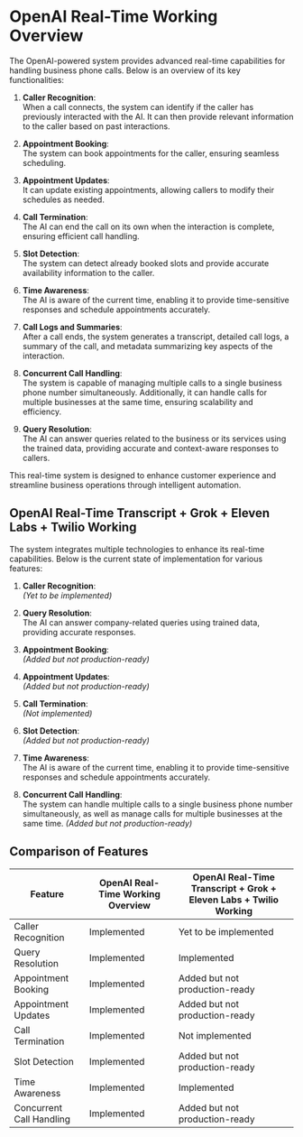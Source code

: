 # OpenAI Real-Time Working Overview

The OpenAI-powered system provides advanced real-time capabilities for handling business phone calls. Below is an overview of its key functionalities:

1. **Caller Recognition**:  
   When a call connects, the system can identify if the caller has previously interacted with the AI. It can then provide relevant information to the caller based on past interactions.

2. **Appointment Booking**:  
   The system can book appointments for the caller, ensuring seamless scheduling.

3. **Appointment Updates**:  
   It can update existing appointments, allowing callers to modify their schedules as needed.

4. **Call Termination**:  
   The AI can end the call on its own when the interaction is complete, ensuring efficient call handling.

5. **Slot Detection**:  
   The system can detect already booked slots and provide accurate availability information to the caller.

6. **Time Awareness**:  
   The AI is aware of the current time, enabling it to provide time-sensitive responses and schedule appointments accurately.

7. **Call Logs and Summaries**:  
   After a call ends, the system generates a transcript, detailed call logs, a summary of the call, and metadata summarizing key aspects of the interaction.

8. **Concurrent Call Handling**:  
   The system is capable of managing multiple calls to a single business phone number simultaneously. Additionally, it can handle calls for multiple businesses at the same time, ensuring scalability and efficiency.

9. **Query Resolution**:  
   The AI can answer queries related to the business or its services using the trained data, providing accurate and context-aware responses to callers.

This real-time system is designed to enhance customer experience and streamline business operations through intelligent automation.

## OpenAI Real-Time Transcript + Grok + Eleven Labs + Twilio Working

The system integrates multiple technologies to enhance its real-time capabilities. Below is the current state of implementation for various features:

1. **Caller Recognition**:  
   *(Yet to be implemented)*

2. **Query Resolution**:  
   The AI can answer company-related queries using trained data, providing accurate responses.

3. **Appointment Booking**:  
   *(Added but not production-ready)*

4. **Appointment Updates**:  
   *(Added but not production-ready)*

5. **Call Termination**:  
   *(Not implemented)*

6. **Slot Detection**:  
   *(Added but not production-ready)*

7. **Time Awareness**:  
   The AI is aware of the current time, enabling it to provide time-sensitive responses and schedule appointments accurately.

8. **Concurrent Call Handling**:  
   The system can handle multiple calls to a single business phone number simultaneously, as well as manage calls for multiple businesses at the same time. *(Added but not production-ready)*

## Comparison of Features

| Feature                     | OpenAI Real-Time Working Overview | OpenAI Real-Time Transcript + Grok + Eleven Labs + Twilio Working |
|-----------------------------|------------------------------------|-------------------------------------------------------------------|
| Caller Recognition          | Implemented                       | Yet to be implemented                                             |
| Query Resolution            | Implemented                       | Implemented                                                       |
| Appointment Booking         | Implemented                       | Added but not production-ready                                    |
| Appointment Updates         | Implemented                       | Added but not production-ready                                    |
| Call Termination            | Implemented                       | Not implemented                                                   |
| Slot Detection              | Implemented                       | Added but not production-ready                                    |
| Time Awareness              | Implemented                       | Implemented                                                       |
| Concurrent Call Handling    | Implemented                       | Added but not production-ready                                    |